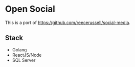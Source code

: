 # Open Social

 This is a port of https://github.com/reecerussell/social-media.

## Stack

- Golang
- ReactJS/Node
- SQL Server

